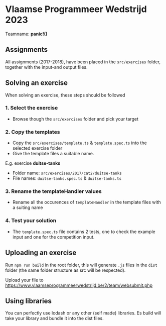 # Vlaamse Programmeer Wedstrijd 2023

Teamname: **panic!()**

## Assignments

All assignments (2017-2018), have been placed in the `src/exercises` folder, together with the input-and output files.

## Solving an exercise

When solving an exercise, these steps should be followed

### 1. Select the exercise

- Browse though the `src/exercises` folder and pick your target

### 2. Copy the templates

- Copy the `src/exercises/template.ts` & `template.spec.ts` into the selected exercise folder 
- Give the template files a suitable name.

E.g. exercise **duitse-tanks**

- Folder name: `src/exercises/2017/cat2/duitse-tanks`
- File names: `duitse-tanks.spec.ts` & `duitse-tanks.ts`

### 3. Rename the templateHandler values

-  Rename all the occurences of `templateHandler` in the template files with a suiting name

### 4. Test your solution

- The `template.spec.ts` file contains 2 tests, one to check the example input and one for the competition input.

## Uploading an exercise

Run `npm run build` in the root folder, this will generate `.js` files in the `dist` folder (the same folder structure as src will be respected).

Upload your file to https://www.vlaamseprogrammeerwedstrijd.be/2/team/websubmit.php

## Using libraries

You can perfectly use lodash or any other (self made) libraries.
Es build will take your library and bundle it into the dist files.
